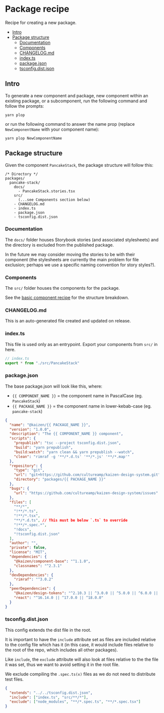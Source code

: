 # Package recipe

Recipe for creating a new package.

- [Intro](#intro)
- [Package structure](#package-structure)
  - [Documentation](#documentation)
  - [Components](#components)
  - [CHANGELOG.md](#changelogmd)
  - [index.ts](#indexts)
  - [package.json](#packagejson)
  - [tsconfig.dist.json](#tsconfigdistjson)

## Intro

To generate a new component and package, new component within an existing package, or a subcomponent,
run the following command and follow the prompts:
```
yarn plop
```
or run the following command to answer the name prop (replace `NewComponentName` with your component name):
```
yarn plop NewComponentName
```

## Package structure

Given the component `PancakeStack`, the package structure will follow this:

```
/* Directory */
packages/
  pancake-stack/
    docs/
      - PancakeStack.stories.tsx
    src/
      (...see Components section below)
    - CHANGELOG.md
    - index.ts
    - package.json
    - tsconfig.dist.json
```

### Documentation

The `docs/` folder houses Storybook stories (and associated stylesheets) and the directory is excluded from the published package.

In the future we may consider moving the stories to be with their component (the stylesheets are currently the main problem for file exclusion; perhaps we use a specific naming convention for story styles?).

### Components

The `src/` folder houses the components for the package.

See the [basic component recipe](basic-component.md) for the structure breakdown.

### CHANGELOG.md

This is an auto-generated file created and updated on release.

### index.ts

This file is used only as an entrypoint. Export your components from `src/` in here.

```ts
// index.ts
export * from "./src/PancakeStack"
```

### package.json

The base package.json will look like this, where:
- `{{ COMPONENT_NAME }}` = the component name in PascalCase (eg. `PancakeStack`)
- `{{ PACKAGE_NAME }}` = the component name in lower-kebab-case (eg. `pancake-stack`)

```json
{
  "name": "@kaizen/{{ PACKAGE_NAME }}",
  "version": "1.0.0",
  "description": "The {{ COMPONENT_NAME }} component",
  "scripts": {
    "prepublish": "tsc --project tsconfig.dist.json",
    "build": "yarn prepublish",
    "build:watch": "yarn clean && yarn prepublish --watch",
    "clean": "rimraf -g '**/*.d.ts' '**/*.js' '**/*.map'"
  },
  "repository": {
    "type": "git",
    "url": "git+https://github.com/cultureamp/kaizen-design-system.git",
    "directory": "packages/{{ PACKAGE_NAME }}"
  },
  "bugs": {
    "url": "https://github.com/cultureamp/kaizen-design-system/issues"
  },
  "files": [
    "**/*",
    "!**/*.ts",
    "!**/*.tsx",
    "**/*.d.ts", // This must be below `.ts` to override
    "!**/*.spec.*",
    "!docs",
    "!tsconfig.dist.json"
  ],
  "author": "",
  "private": false,
  "license": "MIT",
  "dependencies": {
    "@kaizen/component-base": "^1.1.0",
    "classnames": "^2.3.1"
  },
  "devDependencies": {
    "rimraf": "^3.0.2"
  },
  "peerDependencies": {
    "@kaizen/design-tokens": "^2.10.3 || ^3.0.0 || ^5.0.0 || ^6.0.0 || ^7.0.0 || ^8.0.0 || ^9.0.0 || ^10.0.0",
    "react": "^16.14.0 || ^17.0.0 || ^18.0.0"  
  }
}
```

### tsconfig.dist.json

This config extends the dist file in the root. 

It is important to have the `include` attribute set as files are included relative to the config file which has it (in this case, it would include files relative to the root of the repo, which includes all other packages).

Like `include`, the `exclude` attribute will also look at files relative to the the file it was set, thus we want to avoid setting it in the root file.

We exclude compiling the `.spec.ts(x)` files as we do not need to distribute test files.

```json
{
  "extends": "../../tsconfig.dist.json",
  "include": ["index.ts", "src/**/*"],
  "exclude": ["node_modules", "**/*.spec.ts", "**/*.spec.tsx"]
}
```
